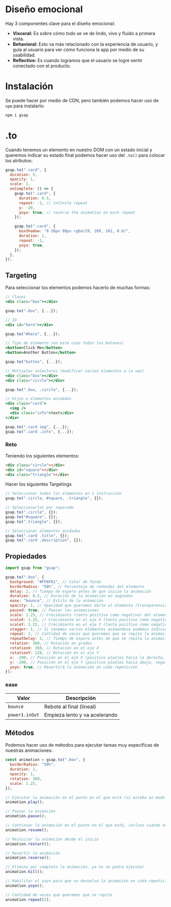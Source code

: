 # Diseño emocional

Hay 3 componentes clave para el diseño emocional:

- **Visceral:** Es sobre cómo todo se ve de lindo, vivo y fluido a primera vista.
- **Behavioral:** Esto va más relacionado con la experiencia de usuario, y guía al usuario para ver cómo funciona la app por medio de su usabilidad.
- **Reflective:** Es cuando logramos que el usuario se logre sentir conectado con el producto.

# Instalación

Se puede hacer por medio de CDN, pero también podemos hacer uso de `npm` para instalarlo:

```bash
npm i gsap
```

# .to

Cuando tenemos un elemento en nuestro DOM con un estado inicial y queremos indicar su estado final podemos hacer uso del `.to()` para colocar los atributos:

```javascript
gsap.to(".card", {
  duration: 5,
  opacity: 1,
  scale: 1,
  onComplete: () => {
    gsap.to(".card", {
      duration: 0.5,
      repeat: -1, // infinite repeat
      y: -20,
      yoyo: true, // reverse the animation on each repeat
    });

    gsap.to(".card", {
      boxShadow: "0 20px 80px rgba(29, 209, 161, 0.6)",
      duration: 1,
      repeat: -1,
      yoyo: true,
    });
  },
});
```

## Targeting

Para seleccionar los elementos podemos hacerlo de muchas formas:

```jsx
// Clases
<div class="box"></div>

gsap.to(".box", {...});

// ID
<div id="hero"></div>

gsap.to("#hero", {...});

// Tipo de elemento (en este caso todos los botones)
<button>Click Me</button>
<button>Another Button</button>

gsap.to("button", {...});

// Múltiples selectores (modificar varios elementos a la vez)
<div class="box"></div>
<div class="circle"></div>

gsap.to(".box, .circle", {...});

// Hijos o elementos anidados
<div class="card">
  <img />
  <div class="info">text</div>
</div>

gsap.to(".card img", {...});
gsap.to(".card .info", {...});
```

### Reto

Teniendo los siguientes elementos:

```html
<div class="circle"></div>
<div id="square"></div>
<div class="triangle"></div>
```

Hacer los siguientes Targetings

```javascript
// Seleccionar todos los elementos en 1 instrucción
gsap.to(".circle, #square, .triangle", {});

// Seleccionarlos por separado
gsap.to(".circle", {});
gsap.to("#square", {});
gsap.to(".triangle", {});

// Seleccionar elementos anidados
gsap.to(".card .title", {});
gsap.to(".card .description", {});
```

## Propiedades

```javascript
import gsap from "gsap";

gsap.to(".box", {
  background: "#FF6F61", // Color de fondo
  borderRadius: "50%", // Porcentaje de redondez del elemento
  delay: 2, // Tiempo de espera antes de que inicie la animación
  duration: 0.5, // Duración de la animación en segundos
  ease: "bounce", // Estilo de la animación
  opacity: 1, // Opacidad que queremos darle al elemento (transparencia)
  paused: true, // Pausar las animaciones
  scale: 1.25, // Crecimiento (tanto positivo como negativo) del elemento
  scaleX: 1.25, // Crecimiento en el eje X (tanto positivo como negativo) del elemento
  scaleY: 1.25, // Crecimiento en el eje Y (tanto positivo como negativo) del elemento
  stagger: 1, // Si tenemos varios elementos animandose podemos indicar cuántos queremos que se hagan a la vez
  repeat: 2, // Cantidad de veces que queremos que se repita la animación (-1 es infinito)
  repeatDelay: 2, // Tiempo de espera antes de que se repita la animación
  rotation: 360, // Rotación en grados
  rotationX: 360, // Rotación en el eje X
  rotationY: 120, // Rotación en el eje Y
  x: -200, // Posición en el eje X (positivo píxeles hacia la derecha, negativo hacia la izquierda)
  y: -200, // Posición en el eje Y (positivo píxeles hacia abajo, negativo hacia arriba)
  yoyo: true, // Revertirá la animación en cada repetición
});
```

### ease

| Valor          | Descripción                   |
| -------------- | ----------------------------- |
| `bounce`       | Rebote al final (lineal)      |
| `power1.inOut` | Empieza lento y va acelerando |

## Métodos

Podemos hacer uso de métodos para ejecutar tareas muy específicas de nuestras animaciones:

```javascript
const animation = gsap.to(".box", {
  borderRadius: "50%",
  duration: 2,
  opacity: 1,
  rotation: 360,
  scale: 1.25,
});

// Ejecutar la animación en el punto en el que está (si estaba en modo reverse irá en el sentido normal nuevamente)
animation.play();

// Pausar la animación
animation.pause();

// Continuar la animación en el punto en el que está, incluso cuando está en reverse
animation.resume();

// Reiniciar la animación desde el inicio
animation.restart();

// Revertir la animación
animation.reverse();

// Elimina por completo la animación, ya no se podrá ejecutar
animation.kill();

// Habilitar el yoyo para que se devuelva la animación en cada repetición
animation.yoyo();

// Cantidad de veces que queremos que se repita
animation.repeat(2);
```
